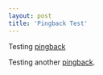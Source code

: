 ```yaml
---
layout: post
title: 'Pingback Test'
---
```

Testing [pingback](http://www.quietearth.us/webtools/pingback-tester.php)  
  
Testing another [pingback](/blog?bloget_mode=View&bloget_item=dab71f95-217f-4e61-b8ca-0afc9c983d73).  

